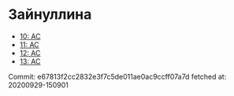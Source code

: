 # Зайнуллина
- [10: AC](10.md)
- [11: AC](11.md)
- [12: AC](12.md)
- [13: AC](13.md)

Commit: e67813f2cc2832e3f7c5de011ae0ac9ccff07a7d
 fetched at: 20200929-150901
